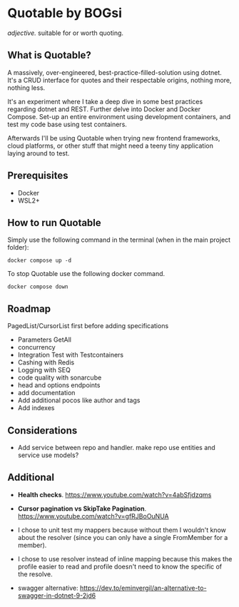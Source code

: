 # Quotable by BOGsi

_adjective._ 
	suitable for or worth quoting.


## What is Quotable?

A massively, over-engineered, best-practice-filled-solution using dotnet. It's a CRUD interface for quotes and their respectable origins, nothing more, nothing less. 

It's an experiment where I take a deep dive in some best practices regarding dotnet and REST. Further delve into Docker and Docker Compose. Set-up an entire environment using development containers, and test my code base using test containers. 

Afterwards I'll be using Quotable when trying new frontend frameworks, cloud platforms, or other stuff that might need a teeny tiny application laying around to test. 


## Prerequisites

* Docker
* WSL2+


## How to run Quotable

Simply use the following command in the terminal (when in the main project folder):

```
docker compose up -d
```


To stop Quotable use the following docker command.

```
docker compose down
```


## Roadmap

PagedList/CursorList first before adding specifications


* Parameters GetAll
* concurrency 
* Integration Test with Testcontainers
* Cashing with Redis
* Logging with SEQ
* code quality with sonarcube
* head and options endpoints 
* add documentation
* Add additional pocos like author and tags
* Add indexes 



## Considerations

* Add service between repo and handler. make repo use entities and service use models?



## Additional

* **Health checks**. https://www.youtube.com/watch?v=4abSfjdzqms
* **Cursor pagination vs SkipTake Pagination**. https://www.youtube.com/watch?v=gfRJBoOuNUA
* I chose to unit test my mappers because without them I wouldn't know about the resolver (since you can only have a single FromMember for a member).
* I chose to use resolver instead of inline mapping because this makes the profile easier to read and profile doesn't need to know the specific of the resolve. 

* swagger alternative: https://dev.to/eminvergil/an-alternative-to-swagger-in-dotnet-9-2jd6